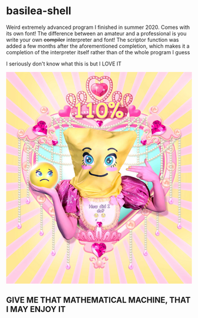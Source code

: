 # basilea-shell
Weird extremely advanced program I finished in summer 2020. Comes with its own font! The difference between an amateur and a professional is you write your own ~~compiler~~ interpreter and font!
The scriptor function was added a few months after the aforementioned completion, which makes it a completion of the interpreter itself rather than of the whole program I guess

I seriously don't know what this is but I LOVE IT

![](https://raw.githubusercontent.com/Theophylactus/basilea-shell/main/Feed-me.jpg)
## GIVE ME THAT MATHEMATICAL MACHINE, THAT I MAY ENJOY IT
